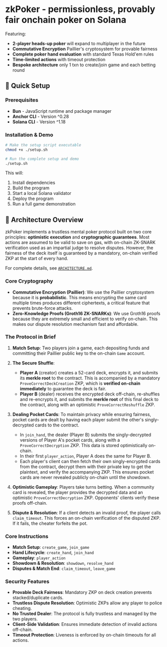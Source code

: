 # zkPoker - permissionless, provably fair onchain poker on Solana

Featuring:
- **2-player heads-up poker** will expand to multiplayer in the future
- **Commutative Encryption** Paillier's cryptosystem for provable fairness
- **Complete poker hand evaluation** with standard Texas Hold'em rules
- **Time-limited actions** with timeout protection
- **Bespoke architecture** only 1 txn to create/join game and each betting round

## 🚀 Quick Setup

### Prerequisites
- **Bun** - JavaScript runtime and package manager
- **Anchor CLI** - Version ^0.28
- **Solana CLI** - Version ^1.18

### Installation & Demo
```bash
# Make the setup script executable
chmod +x ./setup.sh

# Run the complete setup and demo
./setup.sh
```

This will:
1. Install dependencies
2. Build the program
3. Start a local Solana validator
4. Deploy the program
5. Run a full game demonstration

## 🎯 Architecture Overview

zkPoker implements a trustless mental poker protocol built on two core principles: **optimistic execution** and **cryptographic guarantees**. Most actions are assumed to be valid to save on gas, with on-chain ZK-SNARK verification used as an impartial judge to resolve disputes. However, the fairness of the deck itself is guaranteed by a mandatory, on-chain verified ZKP at the start of every hand.

For complete details, see [`ARCHITECTURE.md`](ARCHITECTURE.md).

### Core Cryptography

-   **Commutative Encryption (Paillier)**: We use the Paillier cryptosystem because it is **probabilistic**. This means encrypting the same card multiple times produces different ciphertexts, a critical feature that prevents brute-force attacks.
-   **Zero-Knowledge Proofs (Groth16 ZK-SNARKs)**: We use Groth16 proofs because they are extremely small and efficient to verify on-chain. This makes our dispute resolution mechanism fast and affordable.

### The Protocol in Brief

1.  **Match Setup**: Two players join a game, each depositing funds and committing their Paillier public key to the on-chain `Game` account.

2.  **The Secure Shuffle**:
    -   **Player A** (creator) creates a 52-card deck, encrypts it, and submits its **merkle root** to the contract. This is accompanied by a mandatory `ProveCorrectDeckCreation` ZKP, which is **verified on-chain immediately** to guarantee the deck is fair.
    -   **Player B** (dealer) receives the encrypted deck off-chain, re-shuffles and re-encrypts it, and submits the **merkle root** of this final deck to the contract, along with an optimistic `ProveCorrectReshuffle` ZKP.

3.  **Dealing Pocket Cards**: To maintain privacy while ensuring fairness, pocket cards are dealt by having each player submit the other's singly-decrypted cards to the contract.
    -   In `join_hand`, the dealer (Player B) submits the singly-decrypted versions of Player A's pocket cards, along with a `ProveCorrectDecryption` ZKP. This data is stored optimistically on-chain.
    -   In their first `player_action`, Player A does the same for Player B.
    -   Each player's client can then fetch their own singly-encrypted cards from the contract, decrypt them with their private key to get the plaintext, and verify the accompanying ZKP. This ensures pocket cards are never revealed publicly on-chain until the showdown.

4.  **Optimistic Gameplay**: Players take turns betting. When a community card is revealed, the player provides the decrypted data and an optimistic `ProveCorrectDecryption` ZKP. Opponents' clients verify these proofs off-chain.

5.  **Dispute & Resolution**: If a client detects an invalid proof, the player calls `claim_timeout`. This forces an on-chain verification of the disputed ZKP. If it fails, the cheater forfeits the pot.

### Core Instructions

-   **Match Setup**: `create_game`, `join_game`
-   **Hand Lifecycle**: `create_hand`, `join_hand`
-   **Gameplay**: `player_action`
-   **Showdown & Resolution**: `showdown`, `resolve_hand`
-   **Disputes & Match End**: `claim_timeout`, `leave_game`

### Security Features

-   **Provable Deck Fairness**: Mandatory ZKP on deck creation prevents stacked/duplicate cards.
-   **Trustless Dispute Resolution**: Optimistic ZKPs allow any player to police cheating.
-   **No Trusted Dealer**: The protocol is fully trustless and managed by the two players.
-   **Client-Side Validation**: Ensures immediate detection of invalid actions off-chain.
-   **Timeout Protection**: Liveness is enforced by on-chain timeouts for all actions.